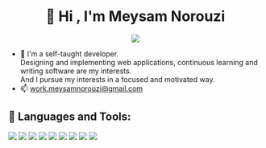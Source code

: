<h1 align="center">👋 Hi , I'm Meysam Norouzi</h1>

<p align="center">
  <img src="https://media.giphy.com/media/qgQUggAC3Pfv687qPC/giphy.gif" />
</p>




- 👀 I'm a self-taught developer.<br>Designing and implementing web applications, continuous learning and writing software are my interests.<br>And I pursue my interests in a focused and motivated way.
- 📫 work.meysamnorouzi@gmail.com


## 🚀 Languages and Tools:

<p align="left">
  <img src="https://img.icons8.com/color/48/000000/html-5.png"/>
  <img src="https://img.icons8.com/color/48/000000/css3.png"/>
  <img src="https://img.icons8.com/color/48/000000/javascript.png"/>
  <img src="https://img.icons8.com/color/48/000000/typescript.png"/>
  <img src="https://img.icons8.com/color/48/000000/react-native.png"/>
  <img src="https://img.icons8.com/color/48/000000/nextjs.png"/>  
  <img src="https://img.icons8.com/color/48/000000/vue-js.png"/>
  <img src="https://img.icons8.com/color/48/000000/git.png"/>
  <img src="https://img.icons8.com/color/48/000000/nodejs.png"/>
</p>

<!---
meysamnorouzii/meysamnorouzii is a ✨ special ✨ repository because its `README.md` (this file) appears on your GitHub profile.
You can click the Preview link to take a look at your changes.
--->

